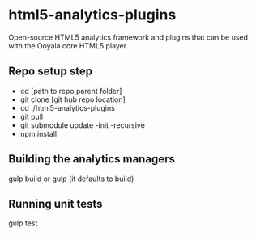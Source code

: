 # html5-analytics-plugins
Open-source HTML5 analytics framework and plugins that can be used with the Ooyala core HTML5 player.

## Repo setup step
- cd [path to repo parent folder]
- git clone [git hub repo location]
- cd ./html5-analytics-plugins
- git pull
- git submodule update -init -recursive
- npm install

## Building the analytics managers
gulp build
or
gulp (it defaults to build)

## Running unit tests
gulp test
